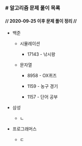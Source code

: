 ### \# 알고리즘 문제 풀이 목록

#### // 2020-09-25 이후 문제 풀이 정리 //




- 백준
  
  
  - 시뮬레이션
    
    
    - 17143 - 낚시왕
  
  - 문자열
  
    - 8958 - OX퀴즈
  
    - 1159 - 농구 경기
    
    - 1157 - 단어 공부
    
      
  
- 삼성
  
  - ㄴ





- 프로그래머스
  - ㄷ


